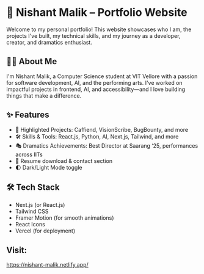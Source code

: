 # 🌟 Nishant Malik – Portfolio Website

Welcome to my personal portfolio! This website showcases who I am, the projects I've built, my technical skills, and my journey as a developer, creator, and dramatics enthusiast.

## 🧑‍💻 About Me
I'm Nishant Malik, a Computer Science student at VIT Vellore with a passion for software development, AI, and the performing arts. I've worked on impactful projects in frontend, AI, and accessibility—and I love building things that make a difference.

## ✨ Features
- 📌 Highlighted Projects: Caffiend, VisionScribe, BugBounty, and more
- 🛠️ Skills & Tools: React.js, Python, AI, Next.js, Tailwind, and more
- 🎭 Dramatics Achievements: Best Director at Saarang ‘25, performances across IITs
- 📜 Resume download & contact section
- 🌓 Dark/Light Mode toggle

## 🛠️ Tech Stack
- Next.js (or React.js)
- Tailwind CSS
- Framer Motion (for smooth animations)
- React Icons
- Vercel (for deployment)

## Visit:
https://nishant-malik.netlify.app/
